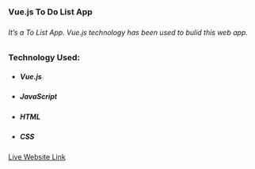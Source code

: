 <h3>Vue.js To Do List App<h3>

<h6>It’s a To List App. Vue.js technology has been used to bulid this web app.</h6>

<h3>Technology Used:</h3>
<ul>
    <li>
        <h5>Vue.js</h5>
    </li>
    <li>
        <h5>JavaScript</h5>
    </li>
    <li>
        <h5>HTML</h5>
    </li>
    <li>
        <h5>CSS</h5>
    </li>
    
</ul>
<a target="_blank" href="https://masrursakib-vuejs-todo-list-app.netlify.app/">Live Website Link</a>
